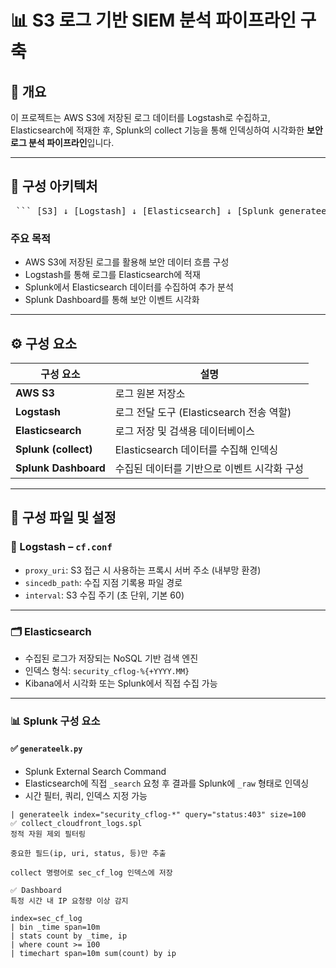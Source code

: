 # 📊 S3 로그 기반 SIEM 분석 파이프라인 구축

## 📝 개요

이 프로젝트는 AWS S3에 저장된 로그 데이터를 Logstash로 수집하고,  
Elasticsearch에 적재한 후, Splunk의 collect 기능을 통해 인덱싱하여 시각화한 **보안 로그 분석 파이프라인**입니다.

---

## 🔧 구성 아키텍처

<pre> ``` [S3] ↓ [Logstash] ↓ [Elasticsearch] ↓ [Splunk generateelk.py → collect] ↓ [Splunk Index + Dashboard] ``` </pre>


### 주요 목적

- AWS S3에 저장된 로그를 활용해 보안 데이터 흐름 구성
- Logstash를 통해 로그를 Elasticsearch에 적재
- Splunk에서 Elasticsearch 데이터를 수집하여 추가 분석
- Splunk Dashboard를 통해 보안 이벤트 시각화

---

## ⚙️ 구성 요소

| 구성 요소         | 설명 |
|------------------|------|
| **AWS S3**       | 로그 원본 저장소 |
| **Logstash**     | 로그 전달 도구 (Elasticsearch 전송 역할) |
| **Elasticsearch**| 로그 저장 및 검색용 데이터베이스 |
| **Splunk (collect)** | Elasticsearch 데이터를 수집해 인덱싱 |
| **Splunk Dashboard** | 수집된 데이터를 기반으로 이벤트 시각화 구성 |

---

## 📁 구성 파일 및 설정

### 🔧 Logstash – `cf.conf`

- `proxy_uri`: S3 접근 시 사용하는 프록시 서버 주소 (내부망 환경)
- `sincedb_path`: 수집 지점 기록용 파일 경로
- `interval`: S3 수집 주기 (초 단위, 기본 60)

---

### 🗂️ Elasticsearch

- 수집된 로그가 저장되는 NoSQL 기반 검색 엔진
- 인덱스 형식: `security_cflog-%{+YYYY.MM}`
- Kibana에서 시각화 또는 Splunk에서 직접 수집 가능

---

### 📊 Splunk 구성 요소

#### ✅ `generateelk.py`
- Splunk External Search Command
- Elasticsearch에 직접 `_search` 요청 후 결과를 Splunk에 `_raw` 형태로 인덱싱
- 시간 필터, 쿼리, 인덱스 지정 가능

```spl
| generateelk index="security_cflog-*" query="status:403" size=100
✅ collect_cloudfront_logs.spl
정적 자원 제외 필터링

중요한 필드(ip, uri, status, 등)만 추출

collect 명령어로 sec_cf_log 인덱스에 저장

✅ Dashboard
특정 시간 내 IP 요청량 이상 감지

index=sec_cf_log
| bin _time span=10m
| stats count by _time, ip
| where count >= 100
| timechart span=10m sum(count) by ip
